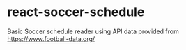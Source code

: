 # react-soccer-schedule
Basic Soccer schedule reader using API data provided from https://www.football-data.org/
